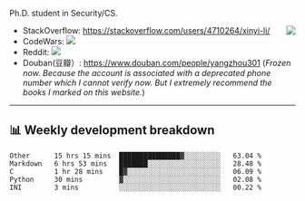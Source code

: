 Ph.D. student in Security/CS.

<img align="right" src="https://github-readme-stats.vercel.app/api?username=li-xin-yi&count_private=true&show_icons=true&hide_title=true&theme=tokyonight" />

- StackOverflow: https://stackoverflow.com/users/4710264/xinyi-li/
- CodeWars: [![](https://www.codewars.com/users/xy-li/badges/micro)](https://www.codewars.com/users/xy-li/)
- Reddit: [![](https://img.shields.io/reddit/user-karma/combined/xy-li?style=social)](https://www.reddit.com/user/xy-li/)
- Douban(豆瓣）: https://www.douban.com/people/yangzhou301  (*Frozen now. Because the account is associated with a deprecated phone number which I cannot verify now. But I extremely recommend the books I marked on this website.*)

---

## 📊 Weekly development breakdown

<!--START_SECTION:waka-->
```text
Other      15 hrs 15 mins  ███████████████▓░░░░░░░░░   63.04 % 
Markdown   6 hrs 53 mins   ███████░░░░░░░░░░░░░░░░░░   28.48 % 
C          1 hr 28 mins    █▓░░░░░░░░░░░░░░░░░░░░░░░   06.09 % 
Python     30 mins         ▓░░░░░░░░░░░░░░░░░░░░░░░░   02.08 % 
INI        3 mins          ░░░░░░░░░░░░░░░░░░░░░░░░░   00.22 % 
```
<!--END_SECTION:waka-->
